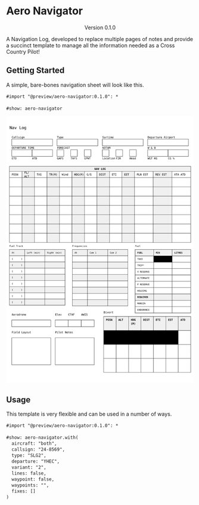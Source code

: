 # Aero Navigator
<div align="center">Version 0.1.0</div>

A Navigation Log, developed to replace multiple pages of notes and provide a succinct template to manage all the information needed as a Cross Country Pilot!

## Getting Started

A simple, bare-bones navigation sheet will look like this.

```typ
#import "@preview/aero-navigator:0.1.0": *

#show: aero-navigator
```

<picture>
  <img src="./thumbnail.svg">
</picture>

## Usage

This template is very flexible and can be used in a number of ways.

```typ
#import "@preview/aero-navigator:0.1.0": *

#show: aero-navigator.with(
  aircraft: "both",
  callsign: "24-8569",
  type: "SLG2",
  departure: "YHEC",
  variant: "2",
  lines: false,
  waypoint: false,
  waypoints: "",
  fixes: []
)
```

